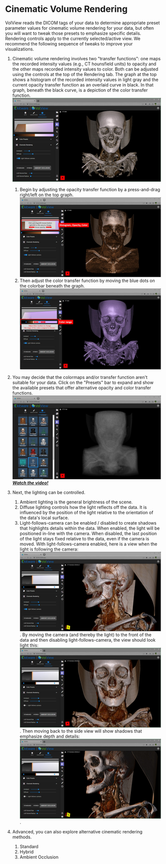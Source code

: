 # Cinematic Volume Rendering

VolView reads the DICOM tags of your data to determine appropriate preset parameter values for cinematic volume rendering for your data, but often you will want to tweak those presets to emphasize specific details. Rendering controls apply to the currently selected/active view. We recommend the following sequence of tweaks to improve your visualizations.

1. Cinematic volume rendering involves two "transfer functions": one maps the recorded intensity values (e.g., CT hounsfield units) to opacity and the other maps recorded intensity values to color. Both can be adjusted using the controls at the top of the Rendering tab. The graph at the top shows a histogram of the recorded intensity values in light gray and the current opacity transfer function as an overlaid curve in black. In that graph, beneath the black curve, is a depiction of the color transfer function. ![Cinematic](./assets/16-volview-rendering.jpg)

   1. Begin by adjusting the opacity transfer function by a press-and-drag right/left on the top graph. ![Opacity](./assets/17-volview-opacity-notes.jpg)
   2. Then adjust the color transfer function by moving the blue dots on the colorbar beneath the graph. ![Color](./assets/17-volview-colormap-notes.jpg)

2. You may decide that the colormaps and/or transfer function aren't suitable for your data. Click on the "Presets" bar to expand and show the available presets that offer alternative opacity and color transfer functions. ![Presets](./assets/18-volview-presets.jpg)
   [**_Watch the video!_**](https://youtu.be/eyrGd-meg6I)

3. Next, the lighting can be controlled.

   1. Ambient lighting is the general brightness of the scene.
   2. Diffuse lighting controls how the light reflects off the data. It is influenced by the position of the light relative to the orientation of the data's local surface.
   3. Light-follows-camera can be enabled / disabled to create shadows that highlights details within the data. When enabled, the light will be positioned in-line with the camera. When disabled, the last position of the light stays fixed relative to the data, even if the camera is moved. With light-follows-camera enabled, here is a view when the light is following the camera: ![Default Lighting](./assets/20-volview-lightfollowcamera1.jpg). By moving the camera (and thereby the light) to the front of the data and then disabling light-follows-camera, the view should look light this: ![Light Setup](./assets/20-volview-lightfollowcamera2.jpg). Then moving back to the side view will show shadows that emphasize depth and details: ![Shadows](./assets/20-volview-lightfollowcamera3.jpg).

4. Advanced, you can also explore alternative cinematic rendering methods.
   1. Standard
   2. Hybrid
   3. Ambient Occlusion
